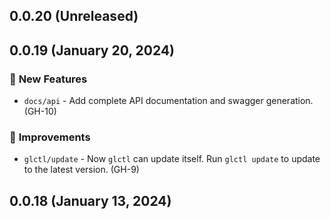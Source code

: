 ## 0.0.20 (Unreleased)

## 0.0.19 (January 20, 2024)

### :rocket: **New Features**

* `docs/api` - Add complete API documentation and swagger generation. (GH-10)

### :tada: **Improvements**

* `glctl/update` - Now `glctl` can update itself. Run `glctl update` to update to the latest version. (GH-9)

## 0.0.18 (January 13, 2024)
